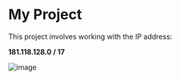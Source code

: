 # My Project

This project involves working with the IP address:

**181.118.128.0 / 17**

![image](https://github.com/rakibulhasanshowrov/data-communication-and-networking/assets/107705437/a2fe733e-44ae-4b3c-bc94-0bbf48e9da53)
